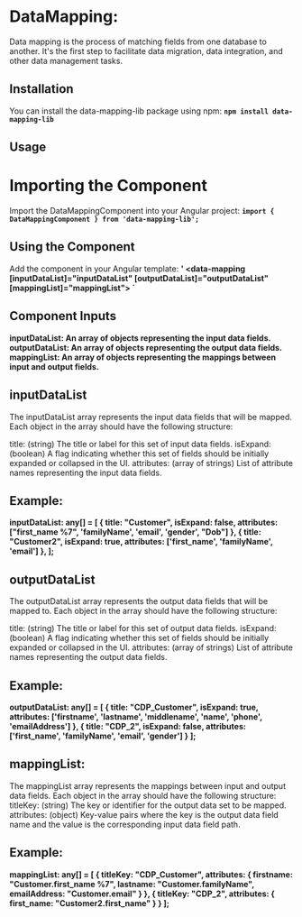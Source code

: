 # DataMapping:
Data mapping is the process of matching fields from one database to another. It's the first step to facilitate data migration, data integration, and other data management tasks.

## Installation
You can install the data-mapping-lib package using npm:
**` npm install data-mapping-lib `**
## Usage
# Importing the Component
Import the DataMappingComponent into your Angular project:
**` import { DataMappingComponent } from 'data-mapping-lib'; `**

## Using the Component
Add the <data-mapping> component in your Angular template:
**' <data-mapping [inputDataList]="inputDataList" [outputDataList]="outputDataList" [mappingList]="mappingList"></data-mapping> `**

## Component Inputs
**inputDataList: An array of objects representing the input data fields.
outputDataList: An array of objects representing the output data fields.
mappingList: An array of objects representing the mappings between input and output fields.**

## inputDataList
The inputDataList array represents the input data fields that will be mapped. Each object in the array should have the following structure:

title: (string) The title or label for this set of input data fields.
isExpand: (boolean) A flag indicating whether this set of fields should be initially expanded or collapsed in the UI.
attributes: (array of strings) List of attribute names representing the input data fields.

## Example:
**inputDataList: any[] = [
  {
    title: "Customer",
    isExpand: false,
    attributes: ["first_name %7", 'familyName', 'email', 'gender', "Dob"]
  },
  {
    title: "Customer2",
    isExpand: true,
    attributes: ['first_name', 'familyName', 'email']
  },
];**

## outputDataList
The outputDataList array represents the output data fields that will be mapped to. Each object in the array should have the following structure:

title: (string) The title or label for this set of output data fields.
isExpand: (boolean) A flag indicating whether this set of fields should be initially expanded or collapsed in the UI.
attributes: (array of strings) List of attribute names representing the output data fields.
## Example:
**outputDataList: any[] = [
  {
    title: "CDP_Customer",
    isExpand: true,
    attributes: ['firstname', 'lastname', 'middlename', 'name', 'phone', 'emailAddress']
  },
  {
    title: "CDP_2",
    isExpand: false,
    attributes: ['first_name', 'familyName', 'email', 'gender']
  }
];**

## mappingList:
The mappingList array represents the mappings between input and output data fields. Each object in the array should have the following structure:
titleKey: (string) The key or identifier for the output data set to be mapped.
attributes: (object) Key-value pairs where the key is the output data field name and the value is the corresponding input data field path.
## Example:
**mappingList: any[] = [
 {
   titleKey: "CDP_Customer",
    attributes: {
      firstname: "Customer.first_name %7",
      lastname: "Customer.familyName",
      emailAddress: "Customer.email"
    }
  },
  {
    titleKey: "CDP_2",
    attributes: {
      first_name: "Customer2.first_name"
    }
  }
];**
